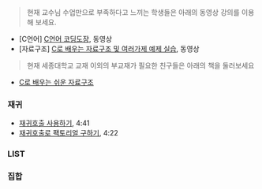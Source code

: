
> 현재 교수님 수업만으로 부족하다고 느끼는 학생들은 아래의 동영상 강의를 이용해 보세요.
- [C언어] [C언어 코딩도장](https://dojang.io/course/view.php?id=2), 동영상 
- [자료구조] [C로 배우는 자료구조 및 여러가제 예제 실습](https://www.inflearn.com/course/c%EB%A1%9C-%EB%B0%B0%EC%9A%B0%EB%8A%94-%EC%9E%90%EB%A3%8C%EA%B5%AC%EC%A1%B0-%EB%B0%8F-%EC%97%AC%EB%9F%AC%EA%B0%80%EC%A7%80-%EC%98%88%EC%A0%9C-%EC%8B%A4%EC%8A%B5/%EC%8B%9C%EA%B0%84%EB%B3%B5%EC%9E%A1%EB%8F%84%EC%99%80-%EC%A0%90%EA%B7%BC%EC%A0%81-%EB%B6%84%EC%84%9D-2/), 동영상

> 현재 세종대학교 교재 이외의 부교재가 필요한 친구들은 아래의 책을 둘러보세요
- [C로 배우는 쉬운 자료구조](http://www.hanbit.co.kr/store/books/look.php?p_code=B7355732474)


### 재귀
- [재귀호출 사용하기](https://youtu.be/k8bI3b-GUs8?list=PLa9dKeCAyr7jsbboqbsSnsTIVds0Dl3Ec),  4:41
- [재귀호출로 팩토리얼 구하기](https://youtu.be/KSMy52drZa8?list=PLa9dKeCAyr7jsbboqbsSnsTIVds0Dl3Ec), 4:22

### LIST


### 집합

